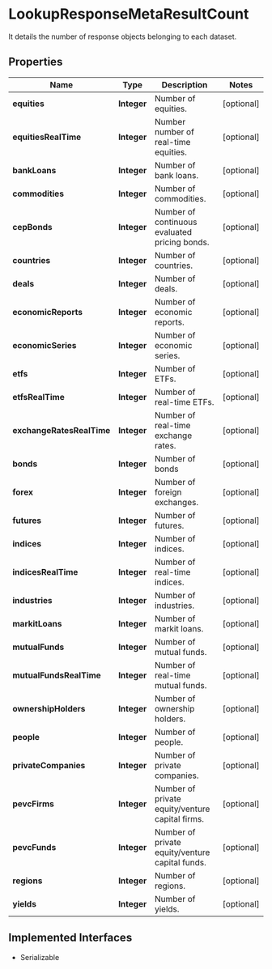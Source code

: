 

# LookupResponseMetaResultCount

It details the number of response objects belonging to each dataset.

## Properties

Name | Type | Description | Notes
------------ | ------------- | ------------- | -------------
**equities** | **Integer** | Number of equities. |  [optional]
**equitiesRealTime** | **Integer** | Number number of real-time equities. |  [optional]
**bankLoans** | **Integer** | Number of bank loans. |  [optional]
**commodities** | **Integer** | Number of commodities. |  [optional]
**cepBonds** | **Integer** | Number of continuous evaluated pricing bonds. |  [optional]
**countries** | **Integer** | Number of countries. |  [optional]
**deals** | **Integer** | Number of deals. |  [optional]
**economicReports** | **Integer** | Number of economic reports. |  [optional]
**economicSeries** | **Integer** | Number of economic series. |  [optional]
**etfs** | **Integer** | Number of ETFs. |  [optional]
**etfsRealTime** | **Integer** | Number of real-time ETFs. |  [optional]
**exchangeRatesRealTime** | **Integer** | Number of real-time exchange rates. |  [optional]
**bonds** | **Integer** | Number of bonds |  [optional]
**forex** | **Integer** | Number of foreign exchanges. |  [optional]
**futures** | **Integer** | Number of futures. |  [optional]
**indices** | **Integer** | Number of indices. |  [optional]
**indicesRealTime** | **Integer** | Number of real-time indices. |  [optional]
**industries** | **Integer** | Number of industries. |  [optional]
**markitLoans** | **Integer** | Number of markit loans. |  [optional]
**mutualFunds** | **Integer** | Number of mutual funds. |  [optional]
**mutualFundsRealTime** | **Integer** | Number of real-time mutual funds. |  [optional]
**ownershipHolders** | **Integer** | Number of ownership holders. |  [optional]
**people** | **Integer** | Number of people. |  [optional]
**privateCompanies** | **Integer** | Number of private companies. |  [optional]
**pevcFirms** | **Integer** | Number of private equity/venture capital firms. |  [optional]
**pevcFunds** | **Integer** | Number of private equity/venture capital funds. |  [optional]
**regions** | **Integer** | Number of regions. |  [optional]
**yields** | **Integer** | Number of yields. |  [optional]


## Implemented Interfaces

* Serializable


